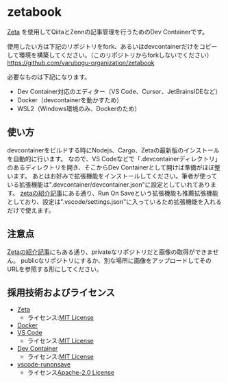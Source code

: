 # zetabook

[Zeta](https://github.com/TyomoGit/zeta) を使用してQiitaとZennの記事管理を行うためのDev Containerです。

使用したい方は下記のリポジトリをfork、あるいはdevcontainerだけをコピーして環境を構築してください。（このリポジトリからforkしないでください）
https://github.com/varubogu-organization/zetabook

必要なものは下記になります。

- Dev Container対応のエディター（VS Code、Cursor、JetBrainsIDEなど）
- Docker（devcontainerを動かすため）
- WSL2（Windows環境のみ、Dockerのため）

## 使い方

devcontainerをビルドする時にNodejs、Cargo、Zetaの最新版のインストールを自動的に行います。
なので、VS Codeなどで「.devcontainerディレクトリ」のあるディレクトリを開き、そこからDev Containerとして開けば準備がほぼ整います。
あとはお好みで拡張機能をインストールしてください。筆者が使っている拡張機能は".devcontainer/devcontainer.json"に設定としていれてあります。
[zetaの紹介記事](https://code.visualstudio.com/docs/devcontainers/containers)にある通り、Run On Saveという拡張機能も推薦拡張機能としており、設定は".vscode/settings.json"に入っているため拡張機能を入れるだけで使えます。

## 注意点

[Zetaの紹介記事](https://zenn.dev/pullriku/articles/article-batch-management)にもある通り、privateなリポジトリだと画像の取得ができません。
publicなリポジトリにするか、別な場所に画像をアップロードしてそのURLを参照する形にしてください。

## 採用技術およびライセンス

- [Zeta](https://github.com/TyomoGit/zeta)
  - ライセンス:[MIT License](https://github.com/TyomoGit/zeta?tab=MIT-1-ov-file)
- [Docker](https://www.docker.com/ja-jp/)
- [VS Code](https://github.com/microsoft/vscode)
  - ライセンス:[MIT License](https://github.com/microsoft/vscode?tab=MIT-1-ov-file)
- [Dev Container](https://code.visualstudio.com/docs/devcontainers/containers)
  - ライセンス:[MIT License](https://github.com/microsoft/vscode?tab=MIT-1-ov-file)
- [vscode-runonsave](https://github.com/emeraldwalk/vscode-runonsave)
  - ライセンス[Apache-2.0 License](https://github.com/emeraldwalk/vscode-runonsave?tab=Apache-2.0-1-ov-file)
